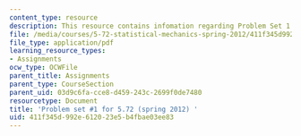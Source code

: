 ```yaml
---
content_type: resource
description: This resource contains infomation regarding Problem Set 1.
file: /media/courses/5-72-statistical-mechanics-spring-2012/411f345d992e612023e5b4fbae03ee83_MIT5_72S12_PS1.pdf
file_type: application/pdf
learning_resource_types:
- Assignments
ocw_type: OCWFile
parent_title: Assignments
parent_type: CourseSection
parent_uid: 03d9c6fa-cce8-d459-243c-2699f0de7480
resourcetype: Document
title: 'Problem set #1 for 5.72 (spring 2012) '
uid: 411f345d-992e-6120-23e5-b4fbae03ee83
---
```

